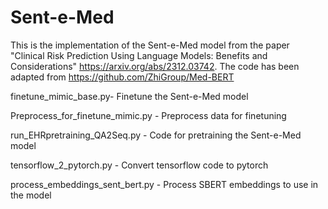 # Sent-e-Med

This is the implementation of the Sent-e-Med model from the paper "Clinical Risk Prediction Using Language Models: Benefits and Considerations" https://arxiv.org/abs/2312.03742. The code has been adapted from https://github.com/ZhiGroup/Med-BERT

finetune_mimic_base.py- Finetune the Sent-e-Med model

Preprocess_for_finetune_mimic.py - Preprocess data for finetuning

run_EHRpretraining_QA2Seq.py - Code for pretraining the Sent-e-Med model

tensorflow_2_pytorch.py - Convert tensorflow code to pytorch 

process_embeddings_sent_bert.py - Process SBERT embeddings to use in the model
